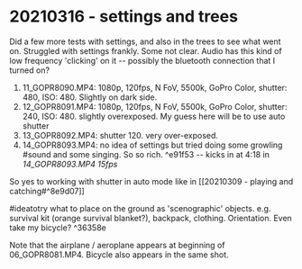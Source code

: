 # 20210316 - settings and trees

Did a few more tests with settings, and also in the trees to see what went on. Struggled with settings frankly. Some not clear. Audio has this kind of low frequency 'clicking' on it -- possibly the bluetooth connection that I turned on? 

1. 11_GOPR8090.MP4: 1080p, 120fps, N FoV, 5500k, GoPro Color, shutter: 480, ISO: 480. Slightly on dark side.
2. 12_GOPR8091.MP4: 1080p, 120fps, N FoV, 5500k, GoPro Color, shutter: 240, ISO: 480. slightly overexposed. My guess here will be to use auto shutter
3. 13_GOPR8092.MP4: shutter 120. very over-exposed.
4. 14_GOPR8093.MP4: no idea of settings but tried doing some growling #sound and some singing. So so rich.  ^e91f53 -- kicks in at 4:18 in _14_GOPR8093.MP4 15fps_

So yes to working with shutter in auto mode like in [[20210309 - playing and catching#^8e9d07]]

#ideatotry what to place on the ground as 'scenographic' objects. e.g. survival kit (orange survival blanket?), backpack, clothing. Orientation. Even take my bicycle?  ^36358e

Note that the airplane / aeroplane appears at beginning of 06_GOPR8081.MP4. Bicycle also appears in the same shot. 
